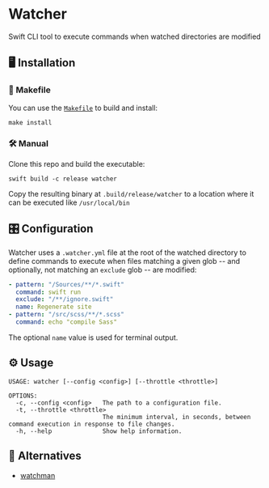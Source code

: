 # Watcher

Swift CLI tool to execute commands when watched directories are modified

## 🖥 Installation

### 📄 Makefile

You can use the [`Makefile`](Makefile) to build and install:

```
make install
```

### 🛠️ Manual

Clone this repo and build the executable:

```
swift build -c release watcher
```

Copy the resulting binary at `.build/release/watcher` to a location where it can be executed like `/usr/local/bin`

## 🎛️ Configuration

Watcher uses a `.watcher.yml` file at the root of the watched directory to define commands to execute when files matching a given glob -- and optionally, not matching an `exclude` glob -- are modified:

```yml
- pattern: "/Sources/**/*.swift"
  command: swift run
  exclude: "/**/ignore.swift"
  name: Regenerate site
- pattern: "/src/scss/**/*.scss"
  command: echo "compile Sass"
```

The optional `name` value is used for terminal output.

## ⚙️ Usage

```
USAGE: watcher [--config <config>] [--throttle <throttle>]

OPTIONS:
  -c, --config <config>   The path to a configuration file.
  -t, --throttle <throttle>
                          The minimum interval, in seconds, between command execution in response to file changes.
  -h, --help              Show help information.
```

## 🔄 Alternatives

- [watchman](https://github.com/facebook/watchman)
